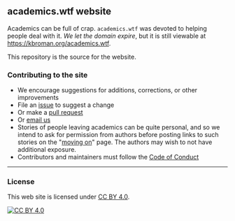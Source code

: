 ## academics.wtf website

Academics can be full of crap. `academics.wtf` was devoted to helping people
deal with it. *We let the domain expire*, but it is still viewable at 
<https://kbroman.org/academics.wtf>.

This repository is the source for the website.

### Contributing to the site

- We encourage suggestions for additions, corrections, or other
  improvements
- File an [issue](https://github.com/kbroman/academics.wtf/issues) to
  suggest a change
- Or make a [pull request](https://github.com/kbroman/academics.wtf/pulls)
- Or [email us](mailto:karl@academics.wtf)
- Stories of people leaving academics can be quite personal, and so we
  intend to ask for permission from authors before posting links to
  such stories on the "[moving on](moving_on.html)" page. The authors
  may wish to not have additional exposure.
- Contributors and maintainers must follow the [Code of Conduct](CODE_OF_CONDUCT.md)

---

### License

This web site is licensed under
[CC BY 4.0](https://creativecommons.org/licenses/by/4.0/).

[![CC BY 4.0](https://licensebuttons.net/l/by/4.0/88x31.png)](https://creativecommons.org/licenses/by/4.0/)
